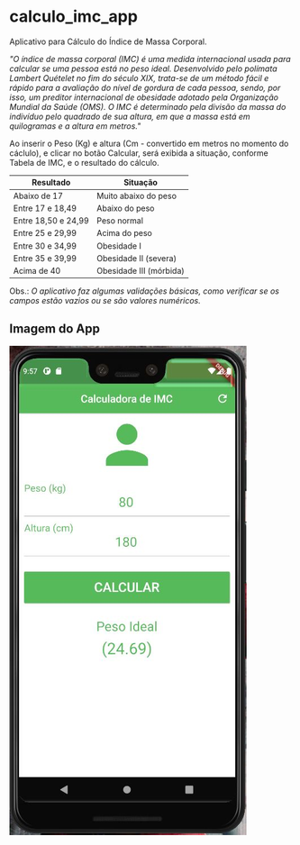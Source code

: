 # calculo_imc_app

Aplicativo para Cálculo do Índice de Massa Corporal.

*"O índice de massa corporal (IMC) é uma medida internacional usada para calcular se uma pessoa está no peso ideal. Desenvolvido pelo polímata Lambert Quételet no fim do século XIX, trata-se de um método fácil e rápido para a avaliação do nível de gordura de cada pessoa, sendo, por isso, um preditor internacional de obesidade adotado pela Organização Mundial da Saúde (OMS). O IMC é determinado pela divisão da massa do indivíduo pelo quadrado de sua altura, em que a massa está em quilogramas e a altura em metros."*

Ao inserir o Peso (Kg) e altura (Cm - convertido em metros no momento do cáclulo), e clicar no botão Calcular, será exibida a situação, conforme Tabela de IMC, e o resultado do cálculo.

| Resultado           | Situação                |
|---------------------|-------------------------|
| Abaixo de 17        | Muito abaixo do peso    |
| Entre 17 e 18,49    | Abaixo do peso          |
| Entre 18,50 e 24,99 | Peso normal             |
| Entre 25 e 29,99    | Acima do peso           |
| Entre 30 e 34,99    | Obesidade I             |
| Entre 35 e 39,99    | Obesidade II (severa)   |
| Acima de 40         | Obesidade III (mórbida) |

Obs.: *O aplicativo faz algumas validações básicas, como verificar se os campos estão vazios ou se são valores numéricos.*

## Imagem do App

![Imagem do App](/capture_app.jpg?raw=true "Cálculo IMC")